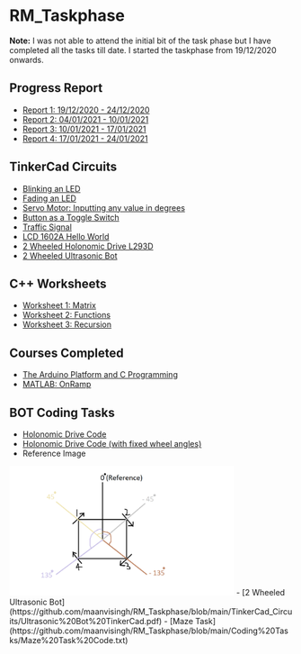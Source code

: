# RM_Taskphase
**Note:** I was not able to attend the initial bit of the task phase but I have completed all the tasks till date. I started the taskphase from 19/12/2020 onwards.

## Progress Report  
- [Report 1: 19/12/2020 - 24/12/2020](https://github.com/maanvisingh/RM_Taskphase/blob/main/Progress%20Reports/Progress%20Report%201.pdf)  
- [Report 2: 04/01/2021 - 10/01/2021](https://github.com/maanvisingh/RM_Taskphase/blob/main/Progress%20Reports/Progress%20Report%202.pdf) 
- [Report 3: 10/01/2021 - 17/01/2021](https://github.com/maanvisingh/RM_Taskphase/blob/main/Progress%20Reports/Progress%20Report%203.pdf)
- [Report 4: 17/01/2021 - 24/01/2021](https://github.com/maanvisingh/RM_Taskphase/blob/main/Progress%20Reports/Progress%20Report%204.pdf)

## TinkerCad Circuits
- [Blinking an LED](https://github.com/maanvisingh/RM_Taskphase/blob/main/TinkerCad_Circuits/Blinking%20an%20LED.png)
- [Fading an LED](https://github.com/maanvisingh/RM_Taskphase/blob/main/TinkerCad_Circuits/Fading%20an%20LED.png)  
- [Servo Motor: Inputting any value in degrees](https://github.com/maanvisingh/RM_Taskphase/blob/main/TinkerCad_Circuits/Servo%20Motor%20(Inputting%20any%20value%20of%20degrees).png)  
- [Button as a Toggle Switch](https://github.com/maanvisingh/RM_Taskphase/blob/main/TinkerCad_Circuits/Button%20as%20a%20Toggle%20Switch.png)
- [Traffic Signal](https://github.com/maanvisingh/RM_Taskphase/blob/main/TinkerCad_Circuits/Traffic%20Light.png)
- [LCD 1602A Hello World](https://github.com/maanvisingh/RM_Taskphase/blob/main/TinkerCad_Circuits/LCD%20Hello%20World.png)
- [2 Wheeled Holonomic Drive L293D](https://github.com/maanvisingh/RM_Taskphase/blob/main/TinkerCad_Circuits/2%20Wheeled%20Holomic%20drive%20TinkerCad.pdf)
- [2 Wheeled Ultrasonic Bot](https://github.com/maanvisingh/RM_Taskphase/blob/main/TinkerCad_Circuits/Ultrasonic%20Bot%20TinkerCad.pdf)
  
## C++ Worksheets  
- [Worksheet 1: Matrix](https://github.com/maanvisingh/RM_Taskphase/tree/main/C%2B%2B%20Worksheets/Worksheet%201)  
- [Worksheet 2: Functions](https://github.com/maanvisingh/RM_Taskphase/tree/main/C%2B%2B%20Worksheets/Worksheet%202)  
- [Worksheet 3: Recursion](https://github.com/maanvisingh/RM_Taskphase/tree/main/C%2B%2B%20Worksheets/Worksheet%203)

## Courses Completed 
- [The Arduino Platform and C Programming](https://github.com/maanvisingh/RM_Taskphase/blob/main/Courses%20Completed/The%20Arduino%20Platform%20and%20C%20Programming.pdf)
- [MATLAB: OnRamp](https://github.com/maanvisingh/RM_Taskphase/blob/main/Courses%20Completed/MATLAB%20OnRamp.pdf)

## BOT Coding Tasks
- [Holonomic Drive Code](https://github.com/maanvisingh/RM_Taskphase/blob/main/Coding%20Tasks/Holonomic%20Drive%20Code.txt)
- [Holonomic Drive Code (with fixed wheel angles)](https://github.com/maanvisingh/RM_Taskphase/blob/main/Coding%20Tasks/Holonomic%20Drive%20Code%20(with%20fixed%20wheel%20angles).txt)  
- Reference Image
<img src="https://github.com/maanvisingh/RM_Taskphase/blob/main/Coding%20Tasks/Reference%20Image.png" width="400" >
- [2 Wheeled Ultrasonic Bot](https://github.com/maanvisingh/RM_Taskphase/blob/main/TinkerCad_Circuits/Ultrasonic%20Bot%20TinkerCad.pdf)
- [Maze Task](https://github.com/maanvisingh/RM_Taskphase/blob/main/Coding%20Tasks/Maze%20Task%20Code.txt)





